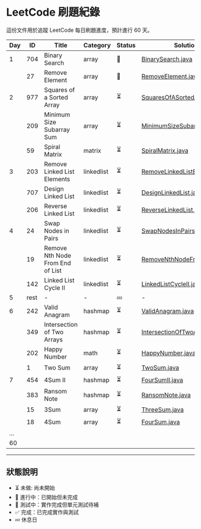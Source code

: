 # LeetCode 刷題紀錄

這份文件用於追蹤 LeetCode 每日刷題進度，預計進行 60 天。

| Day | ID   | Title                            | Category   | Status | Solution Link                                                                                                           | LeetCode                                                              | Article | Notes | 
|-----|------|----------------------------------|------------|--------|-------------------------------------------------------------------------------------------------------------------------|-----------------------------------------------------------------------|---------|-------|
| 1   | 704  | Binary Search                    | array      | 🚧     | [BinarySearch.java](../src/main/java/io/github/monty/leetcode/array/BinarySearch.java)                                  | [🔗](https://leetcode.com/problems/binary-search/)                    |         |       | 
|     | 27   | Remove Element                   | array      | 🚧     | [RemoveElement.java](../src/main/java/io/github/monty/leetcode/array/RemoveElement.java)                                | [🔗](https://leetcode.com/problems/remove-element/)                   |         |       | 
| 2   | 977  | Squares of a Sorted Array        | array      | ⏳      | [SquaresOfASortedArray.java](../src/main/java/io/github/monty/leetcode/array/SquaresOfASortedArray.java)                | [🔗](https://leetcode.com/problems/squares-of-a-sorted-array/)        |         |       |       
|     | 209  | Minimum Size Subarray Sum        | array      | ⏳      | [MinimumSizeSubarraySum.java](../src/main/java/io/github/monty/leetcode/array/MinimumSizeSubarraySum.java)              | [🔗](https://leetcode.com/problems/minimum-size-subarray-sum/)        |         |       |       
|     | 59   | Spiral Matrix                    | matrix     | ⏳      | [SpiralMatrix.java](../src/main/java/io/github/monty/leetcode/matrix/SpiralMatrix.java)                                 | [🔗](https://leetcode.com/problems/spiral-matrix/)                    |         |       |       
| 3   | 203  | Remove Linked List Elements      | linkedlist | ⏳      | [RemoveLinkedListElements.java](../src/main/java/io/github/monty/leetcode/linkedlist/RemoveLinkedListElements.java)     | [🔗](https://leetcode.com/problems/remove-linked-list-elements/)      |         |       |       
|     | 707  | Design Linked List               | linkedlist | ⏳      | [DesignLinkedList.java](../src/main/java/io/github/monty/leetcode/linkedlist/DesignLinkedList.java)                     | [🔗](https://leetcode.com/problems/design-linked-list/)               |         |       |       
|     | 206  | Reverse Linked List              | linkedlist | ⏳      | [ReverseLinkedList.java](../src/main/java/io/github/monty/leetcode/linkedlist/ReverseLinkedList.java)                   | [🔗](https://leetcode.com/problems/reverse-linked-list/)              |         |       |       
| 4   | 24   | Swap Nodes in Pairs              | linkedlist | ⏳      | [SwapNodesInPairs.java](../src/main/java/io/github/monty/leetcode/linkedlist/SwapNodesInPairs.java)                     | [🔗](https://leetcode.com/problems/swap-nodes-in-pairs/)              |         |       |       
|     | 19   | Remove Nth Node From End of List | linkedlist | ⏳      | [RemoveNthNodeFromEndOfList.java](../src/main/java/io/github/monty/leetcode/linkedlist/RemoveNthNodeFromEndOfList.java) | [🔗](https://leetcode.com/problems/remove-nth-node-from-end-of-list/) |         |       |       
|     | 142  | Linked List Cycle II             | linkedlist | ⏳      | [LinkedListCycleII.java](../src/main/java/io/github/monty/leetcode/linkedlist/LinkedListCycleII.java)                   | [🔗](https://leetcode.com/problems/linked-list-cycle-ii/)             |         |       |       
| 5   | rest | -                                | -          | 💤     | -                                                                                                                       | -                                                                     | -       | -     |       
| 6   | 242  | Valid Anagram                    | hashmap    | ⏳      | [ValidAnagram.java](../src/main/java/io/github/monty/leetcode/hashmap/ValidAnagram.java)                                | [🔗](https://leetcode.com/problems/valid-anagram/)                    |         |       |       
|     | 349  | Intersection of Two Arrays       | hashmap    | ⏳      | [IntersectionOfTwoArrays.java](../src/main/java/io/github/monty/leetcode/hashmap/IntersectionOfTwoArrays.java)          | [🔗](https://leetcode.com/problems/intersection-of-two-arrays/)       |         |       |       
|     | 202  | Happy Number                     | math       | ⏳      | [HappyNumber.java](../src/main/java/io/github/monty/leetcode/math/HappyNumber.java)                                     | [🔗](https://leetcode.com/problems/happy-number/)                     |         |       |       
|     | 1    | Two Sum                          | array      | ⏳      | [TwoSum.java](../src/main/java/io/github/monty/leetcode/array/TwoSum.java)                                              | [🔗](https://leetcode.com/problems/two-sum/)                          |         |       |       
| 7   | 454  | 4Sum II                          | hashmap    | ⏳      | [FourSumII.java](../src/main/java/io/github/monty/leetcode/hashmap/FourSumII.java)                                      | [🔗](https://leetcode.com/problems/4sum-ii/)                          |         |       |       
|     | 383  | Ransom Note                      | hashmap    | ⏳      | [RansomNote.java](../src/main/java/io/github/monty/leetcode/hashmap/RansomNote.java)                                    | [🔗](https://leetcode.com/problems/ransom-note/)                      |         |       |       
|     | 15   | 3Sum                             | array      | ⏳      | [ThreeSum.java](../src/main/java/io/github/monty/leetcode/array/ThreeSum.java)                                          | [🔗](https://leetcode.com/problems/3sum/)                             |         |       |       
|     | 18   | 4Sum                             | array      | ⏳      | [FourSum.java](../src/main/java/io/github/monty/leetcode/array/FourSum.java)                                            | [🔗](https://leetcode.cmo/problems/4sum/)                             |         |       |       
| ... |      |                                  |            |        |                                                                                                                         |                                                                       |         |       |       
| 60  |      |                                  |            |        |                                                                                                                         |                                                                       |         |       |       

---

## 狀態說明
- ⏳ 未做: 尚未開始
- 🚧 進行中：已開始但未完成
- 🧪 測試中：實作完成但單元測試待補
- ✅ 完成：已完成實作與測試
- 💤 休息日